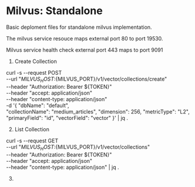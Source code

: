 # Milvus: Standalone

Basic deploment files for standalone milvus implementation.

The milvus service resouce maps external port 80 to port 19530.

Milvus service health check external port 443 maps to port 9091

1. Create Collection

curl -s --request POST \
     --url "${MILVUS_HOST}:${MILVUS_PORT}/v1/vector/collections/create" \
     --header "Authorization: Bearer ${TOKEN}" \
     --header "accept: application/json" \
     --header "content-type: application/json" \
     -d '{
       "dbName": "default",   
       "collectionName": "medium_articles",
       "dimension": 256,
       "metricType": "L2",
       "primaryField": "id",
       "vectorField": "vector"
      }' | jq .



2. List Collection

curl -s --request GET \
     --url "${MILVUS_HOST}:${MILVUS_PORT}/v1/vector/collections" \
     --header "Authorization: Bearer ${TOKEN}" \
     --header "accept: application/json" \
     --header "content-type: application/json" | jq .


3. 

